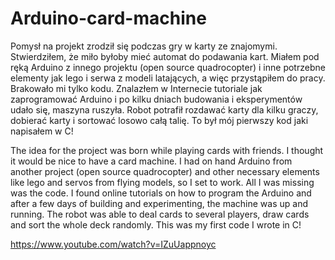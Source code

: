 # Arduino-card-machine

Pomysł na projekt zrodził się podczas gry w karty ze znajomymi. Stwierdziłem, że miło byłoby mieć automat do podawania kart.
Miałem pod ręką Arduino z innego projektu (open source quadrocopter) i inne potrzebne elementy jak lego i serwa z modeli latających, a więc przystąpiłem do pracy. Brakowało mi tylko kodu.
Znalazłem w Internecie tutoriale jak zaprogramować Arduino i po kilku dniach budowania i eksperymentów udało się, maszyna ruszyła.
Robot potrafił rozdawać karty dla kilku graczy, dobierać karty i sortować losowo całą talię.
To był mój pierwszy kod jaki napisałem w C!

The idea for the project was born while playing cards with friends. I thought it would be nice to have a card machine.
I had on hand Arduino from another project (open source quadrocopter) and other necessary elements like lego and servos from flying models, so I set to work.
All I was missing was the code. I found online tutorials on how to program the Arduino and after a few days of building and experimenting, the machine was up and running.
The robot was able to deal cards to several players, draw cards and sort the whole deck randomly.
This was my first code I wrote in C!

https://www.youtube.com/watch?v=IZuUappnoyc
